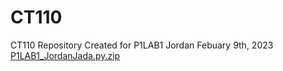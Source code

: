 # CT110
CT110 Repository
Created for P1LAB1
Jordan
Febuary 9th, 2023
[ P1LAB1_JordanJada.py.zip](https://github.com/JadaJordan1/CT110/files/10703275/P1LAB1_JordanJada.py.zip)
